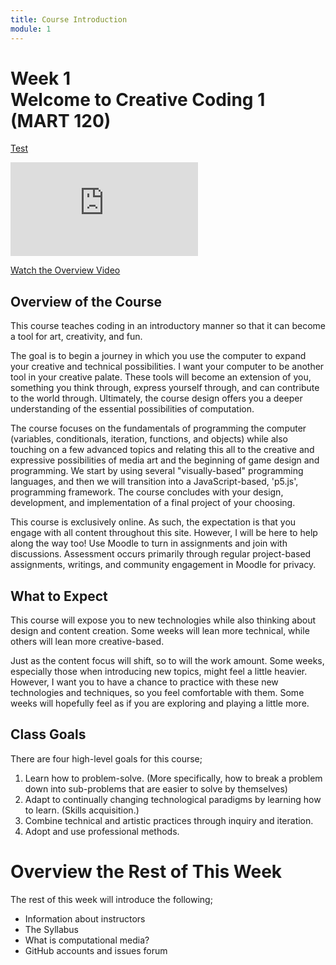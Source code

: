 ```yaml
---
title: Course Introduction
module: 1
---
```


# Week 1<br />Welcome to Creative Coding 1<br />(MART 120)

<a href="https://www.youtube.com/embed/qXGofNmqSS0"  class="html5lightbox">Test</a>
<div class="embed-responsive embed-responsive-16by9"><iframe class="embed-responsive-item" src="https://www.youtube.com/embed/qXGofNmqSS0" frameborder="0" allowfullscreen></iframe></div>


<div id="mydiv" style="display:none;">
  <div class="lightboxcontainer">
	<div class="lightboxleft">
	  <div class="divtext">
	  </div>
	</div>
	<div class="lightboxright">
	  <iframe width="100%" height="100%" src="https://www.youtube.com/embed/qXGofNmqSS0" frameborder="0" allowfullscreen></iframe>
	</div>
	<div style="clear:both;"></div>
</div></div>

<a href="#mydiv" class="html5lightbox" data-width="800" data-height="400" title="MART 120 Overview Video">Watch the Overview Video</a>

## Overview of the Course

This course teaches coding in an introductory manner so that it can become a tool for art, creativity, and fun.

The goal is to begin a journey in which you use the computer to expand your creative and technical possibilities.  I want your computer to be another tool in your creative palate. These tools will become an extension of you, something you think through, express yourself through, and can contribute to the world through. Ultimately, the course design offers you a deeper understanding of the essential possibilities of computation.

The course focuses on the fundamentals of programming the computer (variables, conditionals, iteration, functions, and objects) while also touching on a few advanced topics and relating this all to the creative and expressive possibilities of media art and the beginning of game design and programming. We start by using several "visually-based" programming languages, and then we will transition into a JavaScript-based, 'p5.js', programming framework. The course concludes with your design, development, and implementation of a final project of your choosing.

This course is exclusively online. As such, the expectation is that you engage with all content throughout this site.  However, I will be here to help along the way too!  Use Moodle to turn in assignments and join with discussions. Assessment occurs primarily through regular project-based assignments, writings, and community engagement in Moodle for privacy.



## What to Expect

This course will expose you to new technologies while also thinking about design and content creation. Some weeks will lean more technical, while others will lean more creative-based.

Just as the content focus will shift, so to will the work amount. Some weeks, especially those when introducing new topics, might feel a little heavier. However, I want you to have a chance to practice with these new technologies and techniques, so you feel comfortable with them. Some weeks will hopefully feel as if you are exploring and playing a little more.



## Class Goals

There are four high-level goals for this course;

1. Learn how to problem-solve. (More specifically, how to break a problem down into sub-problems that are easier to solve by themselves)
2. Adapt to continually changing technological paradigms by learning how to learn. (Skills acquisition.)
3. Combine technical and artistic practices through inquiry and iteration.
4. Adopt and use professional methods.



# Overview the Rest of This Week

The rest of this week will introduce the following;

- Information about instructors
- The Syllabus
- What is computational media?
- GitHub accounts and issues forum